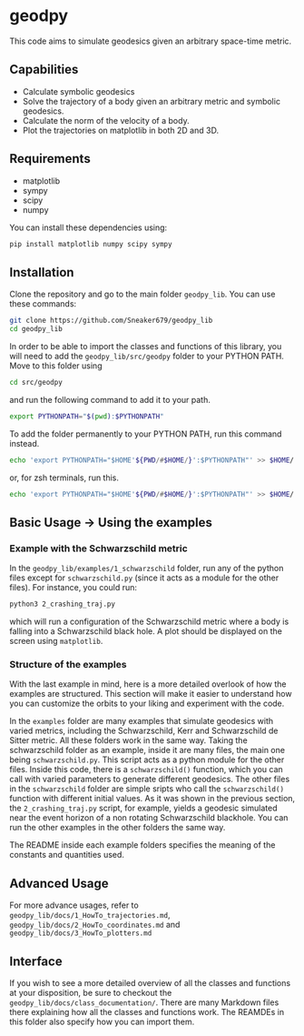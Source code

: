 # geodpy
This code aims to simulate geodesics given an arbitrary space-time metric.

## Capabilities
- Calculate symbolic geodesics
- Solve the trajectory of a body given an arbitrary metric and symbolic geodesics.
- Calculate the norm of the velocity of a body.
- Plot the trajectories on matplotlib in both 2D and 3D.

## Requirements
- matplotlib
- sympy
- scipy
- numpy

You can install these dependencies using:
```bash
pip install matplotlib numpy scipy sympy
```

## Installation
Clone the repository and go to the main folder `geodpy_lib`. You can use these commands:
```bash
git clone https://github.com/Sneaker679/geodpy_lib
cd geodpy_lib
```

In order to be able to import the classes and functions of this library, you will need to add the `geodpy_lib/src/geodpy` folder to your PYTHON PATH. Move to this folder using 
```bash
cd src/geodpy
```
and run the following command to add it to your path.
```bash
export PYTHONPATH="$(pwd):$PYTHONPATH"
```
To add the folder permanently to your PYTHON PATH, run this command instead.
```bash
echo 'export PYTHONPATH="$HOME'${PWD/#$HOME/}':$PYTHONPATH"' >> $HOME/.bashrc
```
or, for zsh terminals, run this.
```bash
echo 'export PYTHONPATH="$HOME'${PWD/#$HOME/}':$PYTHONPATH"' >> $HOME/.zshrc
```

## Basic Usage -> Using the examples

### Example with the Schwarzschild metric
In the `geodpy_lib/examples/1_schwarzschild` folder, run any of the python files except for `schwarzschild.py` (since it acts as a module for the other files). For instance, you could run:
```bash
python3 2_crashing_traj.py
```
which will run a configuration of the Schwarzschild metric where a body is falling into a Schwarzschild black hole. A plot should be displayed on the screen using `matplotlib`.

### Structure of the examples
With the last example in mind, here is a more detailed overlook of how the examples are structured. This section will make it easier to understand how you can customize the orbits to your liking and experiment with the code.

In the `examples` folder are many examples that simulate geodesics with varied metrics, including the Schwarzschild, Kerr and Schwarzschild de Sitter metric. All these folders work in the same way. Taking the schwarzschild folder as an example, inside it are many files, the main one being `schwarzschild.py`. This script acts as a python module for the other files. Inside this code, there is a `schwarzschild()` function, which you can call with varied parameters to generate different geodesics. The other files in the `schwarzschild` folder are simple sripts who call the `schwarzschild()` function with different initial values. As it was shown in the previous section, the `2_crashing_traj.py` script, for example, yields a geodesic simulated near the event horizon of a non rotating Schwarzschild blackhole. You can run the other examples in the other folders the same way.

The README inside each example folders specifies the meaning of the constants and quantities used.

## Advanced Usage
For more advance usages, refer to `geodpy_lib/docs/1_HowTo_trajectories.md`, `geodpy_lib/docs/2_HowTo_coordinates.md` and `geodpy_lib/docs/3_HowTo_plotters.md`

## Interface
If you wish to see a more detailed overview of all the classes and functions at your disposition, be sure to checkout the `geodpy_lib/docs/class_documentation/`. There are many Markdown files there explaining how all the classes and functions work. The REAMDEs in this folder also specify how you can import them.
